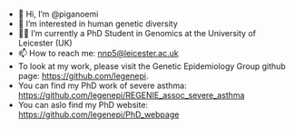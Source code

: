 - 👋 Hi, I’m @piganoemi
- 👀 I’m interested in human genetic diversity
- :woman_technologist: I’m currently a PhD Student in Genomics at the University of Leicester (UK)
- 📫 How to reach me: nnp5@leicester.ac.uk
- To look at my work, please visit the Genetic Epidemiology Group github page: https://github.com/legenepi.
- You can find my PhD work of severe asthma: https://github.com/legenepi/REGENIE_assoc_severe_asthma
- You can aslo find my PhD website: https://github.com/legenepi/PhD_webpage

<!---
piganoemi/piganoemi is a ✨ special ✨ repository because its `README.md` (this file) appears on your GitHub profile.
You can click the Preview link to take a look at your changes.
--->
